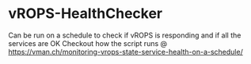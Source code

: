 # vROPS-HealthChecker
Can be run on a schedule to check if vROPS is responding and if all the services are OK
Checkout how the script runs @ https://vman.ch/monitoring-vrops-state-service-health-on-a-schedule/
